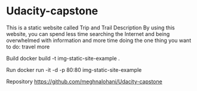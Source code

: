 # Udacity-capstone
This is a static website called Trip and Trail 
Description
By using this website, you can spend less time searching the Internet 
and being overwhelmed with information and more time doing the one thing you want to do: travel more

Build 
docker build -t img-static-site-example .

Run
docker run -it -d -p 80:80 img-static-site-example

Repository
https://github.com/meghnalohani/Udacity-capstone